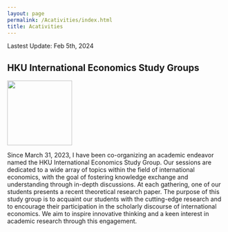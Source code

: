```yaml
---
layout: page
permalink: /Acativities/index.html
title: Acativities
---
```


Lastest Update: Feb 5th, 2024&nbsp;

## HKU International Economics Study Groups

<img src="https://huxingecon.github.io/HKU_IESG.jpg" class="floatpic" height="150"><br>

Since March 31, 2023, I have been co-organizing an academic endeavor named the HKU International Economics Study Group. 
Our sessions are dedicated to a wide array of topics within the field of international economics, with the goal of fostering knowledge exchange and understanding through in-depth discussions. 
At each gathering, one of our students presents a recent theoretical research paper. 
The purpose of this study group is to acquaint our students with the cutting-edge research and to encourage their participation in the scholarly discourse of international economics. 
We aim to inspire innovative thinking and a keen interest in academic research through this engagement.
  <br>

